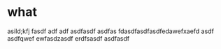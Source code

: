 # what
asild;kfj
fasdf
adf
adf
asdfasdf
asdfas
fdasdfasdfasdfedawefxaefd
asdf
asdfqwef
ewfasdzasdf
erdfsasdf
asdfasdf
